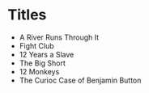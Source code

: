 # Titles

- A River Runs Through It
- Fight Club
- 12 Years a Slave
- The Big Short
- 12 Monkeys
- The Curioc Case of Benjamin Button
